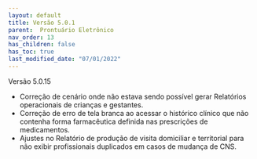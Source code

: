 ```yaml
---
layout: default
title: Versão 5.0.1
parent:  Prontuário Eletrônico
nav_order: 13
has_children: false
has_toc: true
last_modified_date: "07/01/2022"
---
```


Versão 5.0.15

* Correção de cenário onde não estava sendo possível gerar Relatórios operacionais de crianças e gestantes.
* Correção de erro de tela branca ao acessar o histórico clínico que não contenha forma farmacêutica definida nas prescrições de medicamentos.
* Ajustes no Relatório de produção de visita domiciliar e territorial para não exibir profissionais duplicados em casos de mudança de CNS.
